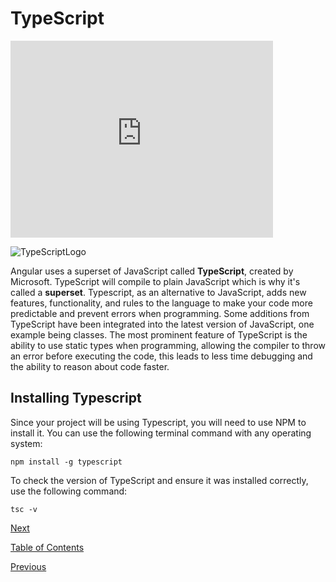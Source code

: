 # TypeScript

<iframe width="420" height="315" src="https://player.vimeo.com/external/304904184.hd.mp4?s=d16a5ff6c50168d1a0f0f564078647403aa17081&profile_id=175" frameborder="0" allowfullscreen></iframe>

![TypeScriptLogo](https://upload.wikimedia.org/wikipedia/commons/thumb/4/4c/Typescript_logo_2020.svg/200px-Typescript_logo_2020.svg.png "Microsoft, CC BY 4.0 <https://creativecommons.org/licenses/by/4.0>, via Wikimedia Commons")

Angular uses a superset of JavaScript called **TypeScript**, created by Microsoft. TypeScript will compile to plain JavaScript which is why it's called a **superset**. Typescript, as an alternative to JavaScript, adds new features, functionality, and rules to the language to make your code more predictable and prevent errors when programming. Some additions from TypeScript have been integrated into the latest version of JavaScript, one example being classes. The most prominent feature of TypeScript is the ability to use static types when programming, allowing the compiler to throw an error before executing the code, this leads to less time debugging and the ability to reason about code faster.

## Installing Typescript

Since your project will be using Typescript, you will need to use NPM to install it. You can use the following terminal command with any operating system:

```shell
npm install -g typescript
```

To check the version of TypeScript and ensure it was installed correctly, use the following command:

```shell
tsc -v
```

[Next](./4.md)

[Table of Contents](./README.md)

[Previous](./2.md)
